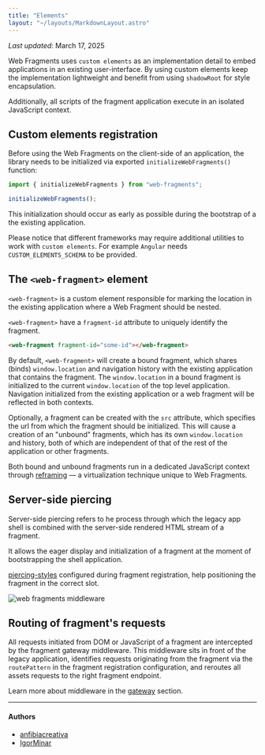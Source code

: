 ```yaml
---
title: "Elements"
layout: "~/layouts/MarkdownLayout.astro"
---
```


_Last updated_: March 17, 2025

Web Fragments uses `custom elements` as an implementation detail to embed applications in an existing user-interface. By using custom elements keep the implementation lightweight and benefit from using `shadowRoot` for style encapsulation.

Additionally, all scripts of the fragment application execute in an isolated JavaScript context.

## Custom elements registration

Before using the Web Fragments on the client-side of an application, the library needs to be initialized via exported `initializeWebFragments()` function:

```javascript
import { initializeWebFragments } from "web-fragments";

initializeWebFragments();
```

This initialization should occur as early as possible during the bootstrap of a the existing application.

Please notice that different frameworks may require additional utilities to work with `custom elements`. For example `Angular` needs `CUSTOM_ELEMENTS_SCHEMA` to be provided.

## The `<web-fragment>` element

`<web-fragment>` is a custom element responsible for marking the location in the existing application where a Web Fragment should be nested.

`<web-fragment>` have a `fragment-id` attribute to uniquely identify the fragment.

```html
<web-fragment fragment-id="some-id"></web-fragment>
```

By default, `<web-fragment>` will create a bound fragment, which shares (binds) `window.location` and navigation history with the existing application that contains the fragment.
The `window.location` in a bound fragment is initialized to the current `window.location` of the top level application.
Navigation initialized from the existing application or a web fragment will be reflected in both contexts.

Optionally, a fragment can be created with the `src` attribute, which specifies the url from which the fragment should be initialized.
This will cause a creation of an "unbound" fragments, which has its own `window.location` and history, both of which are independent of that of the rest of the application or other fragments.

Both bound and unbound fragments run in a dedicated JavaScript context through [reframing](/documentation/reframing) — a virtualization technique unique to Web Fragments.

## Server-side piercing

Server-side piercing refers to he process through which the legacy app shell is combined with the server-side rendered HTML stream of a fragment.

It allows the eager display and initialization of a fragment at the moment of bootstrapping the shell application.

[piercing-styles](/documentation/glossary#piercing-eager-rendering) configured during fragment registration, help positioning the fragment in the correct slot.

![web fragments middleware](../../assets/images/wf-middleware.drawio.png)

## Routing of fragment's requests

All requests initiated from DOM or JavaScript of a fragment are intercepted by the fragment gateway middleware.
This middleware sits in front of the legacy application, identifies requests originating from the fragment via the `routePattern` in the fragment registration configuration, and reroutes all assets requests to the right fragment endpoint.

Learn more about middleware in the [gateway](/documentation/gateway) section.

---

#### Authors

<ul class="authors">
    <li class="author"><a href="https://github.com/anfibiacreativa">anfibiacreativa</a></li>
    <li class="author"><a href="https://github.com/igorminar">IgorMinar</a></li>
</ul>
